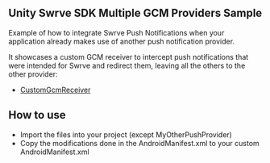 Unity Swrve SDK Multiple GCM Providers Sample
---------------------------------------------
Example of how to integrate Swrve Push Notifications when your application already makes use of another push notification provider.

It showcases a custom GCM receiver to intercept push notifications that were intended for Swrve and redirect them, leaving all the others to the other provider:
- [CustomGcmReceiver](src/main/java/com/swrve/sdk/sample/CustomGcmReceiver.java)

How to use
----------
- Import the files into your project (except MyOtherPushProvider)
- Copy the modifications done in the AndroidManifest.xml to your custom AndroidManifest.xml
